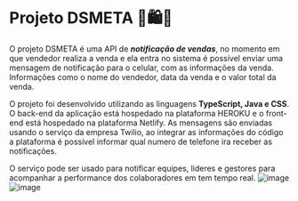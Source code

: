 # Projeto DSMETA 🔔🛍️📱

O projeto DSMETA é uma API de ***notificação de vendas***, no momento em que vendedor realiza a venda e ela entra no sistema é possível enviar uma mensagem de notificação para o celular, com as informações da venda. Informações como o nome do vendedor, data da venda e o valor total da venda. 

O projeto foi desenvolvido utilizando as linguagens  **TypeScript, Java e CSS**. O back-end da aplicação está hospedado na plataforma HEROKU e o front-end está hospedado na plataforma Netlify. As mensagens são enviadas usando o serviço da empresa Twilio, ao integrar as informações do código a plataforma é possível informar qual numero de telefone ira receber as notificações.  

O serviço pode ser usado para notificar equipes, lideres e gestores para acompanhar a performance dos colaboradores em tem tempo real. 
![image](https://user-images.githubusercontent.com/82843035/179519447-add50e85-d931-44a0-996d-3b84ac05d96d.png)
![image](https://user-images.githubusercontent.com/82843035/179520327-94763d72-053b-45fd-b45e-cdd086564d2d.png)

